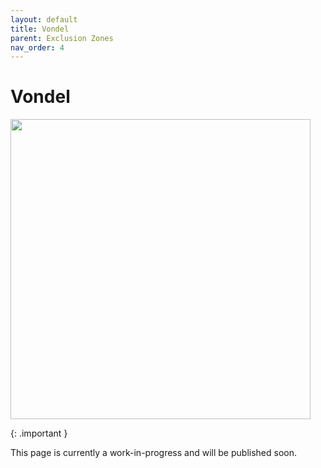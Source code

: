 ```yaml
---
layout: default
title: Vondel
parent: Exclusion Zones
nav_order: 4
---
```


# Vondel

<img src="/dmz-wiki/assets/Vondel_LoadingScreen_WZ2.webp " style="width: 30rem;"/>

{: .important }

This page is currently a work-in-progress and will be published soon.